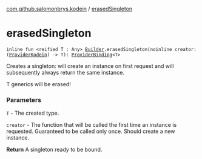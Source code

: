 [com.github.salomonbrys.kodein](index.md) / [erasedSingleton](.)

# erasedSingleton

`inline fun <reified T : Any> `[`Builder`](-kodein/-builder/index.md)`.erasedSingleton(noinline creator: (`[`ProviderKodein`](-provider-kodein/index.md)`) -> T): `[`ProviderBinding`](-provider-binding/index.md)`<T>`

Creates a singleton: will create an instance on first request and will subsequently always return the same instance.

T generics will be erased!

### Parameters

`T` - The created type.

`creator` - The function that will be called the first time an instance is requested. Guaranteed to be called only once. Should create a new instance.

**Return**
A singleton ready to be bound.

